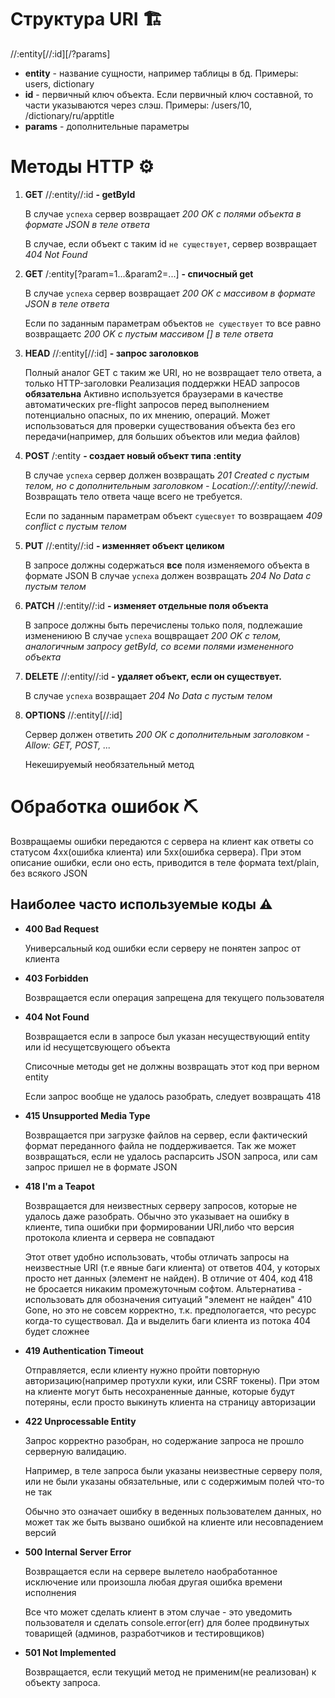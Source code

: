Структура URI 🏗 
=============

//:entity\[//:id\]\[/?params\]

-   **entity** - название сущности, например таблицы в бд. Примеры:
    users, dictionary
-   **id** - первичный ключ объекта. Если первичный ключ составной, то
    части указываются через слэш. Примеры: /users/10,
    /dictionary/ru/apptitle
-   **params** - дополнительные параметры

Методы HTTP ⚙ 
===========

1.  **GET** //:entity//:id **- getById**

    В случае `успеха` сервер возвращает *200 OK с полями объекта в
    формате JSON в теле ответа* 

    В случае, если объект с таким id `не существует`, сервер возвращает *404 Not
    Found*

2.  **GET** /:entity\[?param=1...&param2=...\] **- спичосный get**

    В случае `успеха` сервер возвращает *200 OK с массивом в формате
    JSON в теле ответа*

    Если по заданным параметрам объектов `не существует` то все равно возвращаетс *200 OK с пустым массивом \[\] в теле ответа*

3.  **HEAD** //:entity\[//:id\] **- запрос заголовков**

    Полный аналог GET с таким же URI, но не возвращает тело ответа, а
    только HTTP-заголовки Реализация поддержки HEAD запросов
    **обязательна** Активно используется браузерами в качестве
    автоматических pre-flight запросов перед выполнением потенциально
    опасных, по их мнению, операций. Может использоваться для проверки
    существования объекта без его передачи(например, для больших
    объектов или медиа файлов)

4.  **POST** /:entity **- создает новый объект типа :entity**

    В случае `успеха` сервер должен возвращать *201 Created с пустым
    телом, но с дополнительным заголовком - Location://:entity//:newid*. Возвращать тело ответа чаще всего не требуется.

    Если по заданным параметрам объект `сущесвует` то возвращаем *409
    conflict с пустым телом*

5.  **PUT** //:entity//:id **- изменняет объект целиком**

    В запросе должны содержаться **все** поля изменяемого объекта в
    формате JSON В случае `успеха` должен возвращать *204 No Data с
    пустым телом*

6.  **PATCH** //:entity//:id **- изменяет отдельные поля объекта**

    В запросе должны быть перечислены только поля, подлежашие изменениюю
    В случае `успеха` вощвращает *200 OK с телом, аналогичным запросу
    getById, со всеми полями измененного объекта*

7.  **DELETE** //:entity//:id **- удаляет объект, если он существует.**

    В случае `успеха` возвращает *204 No Data с пустым
    телом*

8.  **OPTIONS** //:entity\[//:id\]

    Сервер должен ответить *200 ОК с дополнительным
    заголовком - Allow: GET, POST, ...*

    Некешируемый необязательный метод

Обработка ошибок ⛏ 
================

Возвращаемы ошибки передаются с сервера на клиент как ответы со статусом
4xx(ошибка клиента) или 5xx(ошибка сервера). При этом описание ошибки,
если оно есть, приводится в теле формата text/plain, без всякого JSON

Наиболее часто используемые коды ⚠ 
--------------------------------

-   **400 Bad Request**

    Универсальный код ошибки если серверу не понятен запрос от клиента

-   **403 Forbidden**

    Возвращается если операция запрещена для текущего пользователя

-   **404 Not Found**

    Возвращается если в запросе был указан несуществующий entity или id
    несущетсвующего объекта

    Списочные методы get не должны возвращать этот код при верном entity

    Если запрос вообще не удалось разобрать, следует возвращать 418

-   **415 Unsupported Media Type**

    Возвращается при загрузке файлов на сервер, если фактический формат
    переданного файла не поддерживается. Так же может возвращаться, если
    не удалось распарсить JSON запроса, или сам запрос пришел не в
    формате JSON

-   **418 I\'m a Teapot**

    Возвращается для неизвестных серверу запросов, которые не удалось
    даже разобрать. Обычно это указывает на ошибку в клиентe, типа
    ошибки при формировании URI,либо что версия протокола клиента и
    сервера не совпадают

    Этот ответ удобно использовать, чтобы отличать запросы на
    неизвестные URI (т.е явные баги клиента) от ответов 404, у которых
    просто нет данных (элемент не найден). В отличие от 404, код 418 не
    бросается никаким промежуточным софтом. Альтернатива - использовать
    для обозначения ситуаций \"элемент не найден\" 410 Gone, но это не
    совсем корректно, т.к. предпологается, что ресурс когда-то
    существовал. Да и выделить баги клиента из потока 404 будет сложнее

-   **419 Authentication Timeout**

    Отправляется, если клиенту нужно пройти повторную
    авторизацию(например протухли куки, или CSRF токены). При этом на
    клиенте могут быть несохраненные данные, которые будут потеряны,
    если просто выкинуть клиента на страницу авторизации

-   **422 Unprocessable Entity**

    Запрос корректно разобран, но содержание запроса не прошло серверную
    валидацию.

    Например, в теле запроса были указаны неизвестные серверу поля, или
    не были указаны обязательные, или с содержимым полей что-то не так

    Обычно это означает ошибку в веденных пользователем данных, но может
    так же быть вызвано ошибкой на клиенте или несовпадением версий

-   **500 Internal Server Error**

    Возвращается если на сервере вылетело наобработанное исключение или
    произошла любая другая ошибка времени исполнения

    Все что может сделать клиент в этом случае - это уведомить
    пользователя и сделать console.error(err) для более продвинутых
    товарищей (админов, разработчиков и тестировщиков)

-   **501 Not Implemented**

    Возвращается, если текущий метод не применим(не реализован) к
    объекту запроса.

